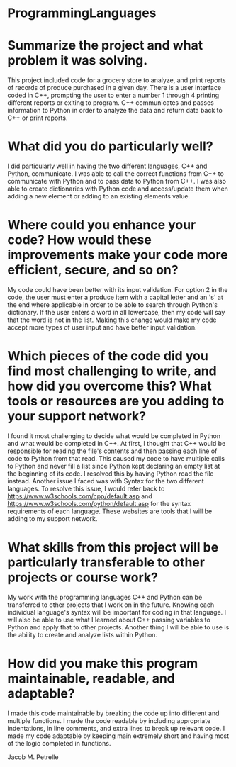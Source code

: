# ProgrammingLanguages



# Summarize the project and what problem it was solving.
This project included code for a grocery store to analyze, and print reports of records of produce purchased in a given day. There is a user interface coded in C++, prompting the user to enter a number 1 through 4 printing different reports or exiting to program. C++ communicates and passes information to Python in order to analyze the data and return data back to C++ or print reports.

# What did you do particularly well?
I did particularly well in having the two different languages, C++ and Python, communicate. I was able to call the correct functions from C++ to communicate with Python and to pass data to Python from C++. I was also able to create dictionaries with Python code and access/update them when adding a new element or adding to an existing elements value.

# Where could you enhance your code? How would these improvements make your code more efficient, secure, and so on?
My code could have been better with its input validation. For option 2 in the code, the user must enter a produce item with a capital letter and an 's' at the end where applicable in order to be able to search through Python's dictionary. If the user enters a word in all lowercase, then my code will say that the word is not in the list. Making this change would make my code accept more types of user input and have better input validation.

# Which pieces of the code did you find most challenging to write, and how did you overcome this? What tools or resources are you adding to your support network?
I found it most challenging to decide what would be completed in Python and what would be completed in C++. At first, I thought that C++ would be responsible for reading the file's contents and then passing each line of code to Python from that read. This caused my code to have multiple calls to Python and never fill a list since Python kept declaring an empty list at the beginning of its code. I resolved this by having Python read the file instead. Another issue I faced was with Syntax for the two different languages. To resolve this issue, I would refer back to https://www.w3schools.com/cpp/default.asp and https://www.w3schools.com/python/default.asp for the syntax requirements of each language. These websites are tools that I will be adding to my support network.

# What skills from this project will be particularly transferable to other projects or course work?
My work with the programming languages C++ and Python can be transferred to other projects that I work on in the future. Knowing each individual language's syntax will be important for coding in that language. I will also be able to use what I learned about C++ passing variables to Python and apply that to other projects. Another thing I will be able to use is the ability to create and analyze lists within Python. 

# How did you make this program maintainable, readable, and adaptable?
I made this code maintainable by breaking the code up into different and multiple functions. I made the code readable by including appropriate indentations, in line comments, and extra lines to break up relevant code. I made my code adaptable by keeping main extremely short and having most of the logic completed in functions.

Jacob M. Petrelle
